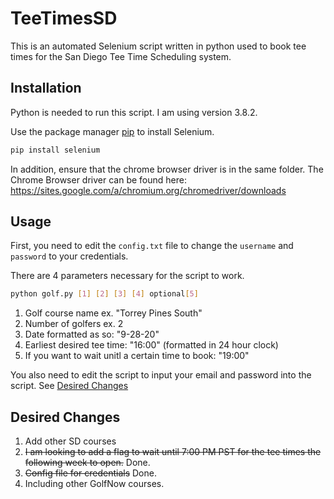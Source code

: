 # TeeTimesSD

This is an automated Selenium script written in python used to book tee times for the San Diego Tee Time Scheduling system.

## Installation

Python is needed to run this script. I am using version 3.8.2.

Use the package manager [pip](https://pip.pypa.io/en/stable/) to install Selenium.

```bash
pip install selenium
```

In addition, ensure that the chrome browser driver is in the same folder. The Chrome Browser driver can be found here: <https://sites.google.com/a/chromium.org/chromedriver/downloads>

## Usage

First, you need to edit the `config.txt` file to change the `username` and `password` to your credentials.

There are 4 parameters necessary for the script to work.
```bash
python golf.py [1] [2] [3] [4] optional[5]
```

1. Golf course name ex. "Torrey Pines South"
2. Number of golfers ex. 2
3. Date formatted as so: "9-28-20"
4. Earliest desired tee time: "16:00" (formatted in 24 hour clock)
5. If you want to wait unitl a certain time to book: "19:00"

You also need to edit the script to input your email and password into the script. See [Desired Changes](#desired-changes)

## Desired Changes <a name="desired-changes"></a>

1. Add other SD courses
2. ~~I am looking to add a flag to wait until 7:00 PM PST for the tee times the following week to open.~~ Done.
3. ~~Config file for credentials~~ Done.
4. Including other GolfNow courses.
